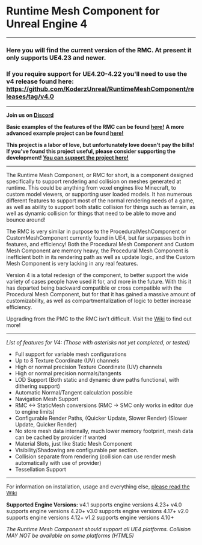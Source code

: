 # Runtime Mesh Component for Unreal Engine 4
---
### Here you will find the current version of the RMC. At present it only supports UE4.23 and newer.  
### If you require support for UE4.20-4.22 you'll need to use the v4 release found here: https://github.com/KoderzUnreal/RuntimeMeshComponent/releases/tag/v4.0

---
**Join us on [Discord](https://discord.gg/KGvBBTv)**

**Basic examples of the features of the RMC can be found [here!](https://github.com/Koderz/RuntimeMeshComponent-Examples)**
**A more advanced example project can be found [here!](https://github.com/Moddingear/RMC-4.21-Example)**

**This project is a labor of love, but unfortunately love doesn't pay the bills!
If you've found this project useful, please consider supporting the development!
[You can support the project here!](https://github.com/Koderz/RuntimeMeshComponent/wiki/Support-the-development!)**

---

The Runtime Mesh Component, or RMC for short, is a component designed specifically to support rendering and collision on meshes generated at runtime. This could be anything from voxel engines like Minecraft, to custom model viewers, or supporting user loaded models. It has numerous different features to support most of the normal rendering needs of a game, as well as ability to support both static collision for things such as terrain, as well as dynamic collision for things that need to be able to move and bounce around!

The RMC is very similar in purpose to the ProceduralMeshComponent or CustomMeshComponent currently found in UE4, but far surpasses both in features, and efficiency! Both the Procedural Mesh Component and Custom Mesh Component are memory heavy, the Procedural Mesh Component is inefficient both in its rendering path as well as update logic, and the Custom Mesh Component is very lacking in any real features.

Version 4 is a total redesign of the component, to better support the wide variety of cases people have used it for, and more in the future. With this it has departed being backward compatible or cross compatible with the Procedural Mesh Component, but for that it has gained a massive amount of customizability, as well as compartmentalization of logic to better increase efficiency. 

Upgrading from the PMC to the RMC isn't difficult. Visit the [Wiki](https://github.com/Koderz/UE4RuntimeMeshComponent/wiki/) to find out more!

---

*List of features for V4: (Those with asterisks not yet completed, or tested)*
* Full support for variable mesh configurations
* Up to 8 Texture Coordinate (UV) channels
* High or normal precision Texture Coordinate (UV) channels
* High or normal precision normals/tangents
* LOD Support (Both static and dynamic draw paths functional, with dithering support)
* Automatic Normal/Tangent calculation possible
* Navigation Mesh Support
* RMC <-> StaticMesh conversions (RMC -> SMC only works in editor due to engine limits)
* Configurable Render Paths, (Quicker Update, Slower Render) (Slower Update, Quicker Render)
* No store mesh data internally, much lower memory footprint, mesh data can be cached by provider if wanted
* Material Slots, just like Static Mesh Component
* Visibility/Shadowing are configurable per section.
* Collision separate from rendering (collision can use render mesh automatically with use of provider)
* Tessellation Support

---

For information on installation, usage and everything else, [please read the Wiki](https://github.com/Koderz/UE4RuntimeMeshComponent/wiki/)



**Supported Engine Versions:**
v4.1 supports engine versions 4.23+
v4.0 supports engine versions 4.20+
v3.0 supports engine versions 4.17+
v2.0 supports engine versions 4.12+
v1.2 supports engine versions 4.10+

*The Runtime Mesh Component should support all UE4 platforms.*
*Collision MAY NOT be available on some platforms (HTML5)*
